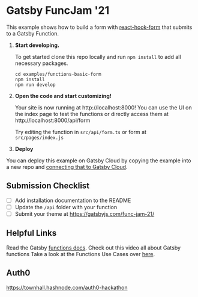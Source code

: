 # Gatsby FuncJam '21

This example shows how to build a form with [react-hook-form](https://react-hook-form.com/) that submits to a Gatsby Function.

1.  **Start developing.**

    To get started clone this repo locally and run `npm install` to add all necessary packages.

    ```shell
    cd examples/functions-basic-form
    npm install
    npm run develop
    ```

2.  **Open the code and start customizing!**

    Your site is now running at http://localhost:8000! You can use the UI on the index page to test the functions or directly access them at http://localhost:8000/api/form

    Try editing the function in `src/api/form.ts` or form at `src/pages/index.js`

3.  **Deploy**

You can deploy this example on Gatsby Cloud by copying the example into a new repo and [connecting that to Gatsby Cloud](https://www.gatsbyjs.com/docs/how-to/previews-deploys-hosting/deploying-to-gatsby-cloud/#set-up-an-existing-gatsby-site).

## Submission Checklist

- [ ] Add installation documentation to the README
- [ ] Update the `/api` folder with your function
- [ ] Submit your theme at https://gatsbyjs.com/func-jam-21/

## Helpful Links

Read the Gatsby [functions docs](https://www.gatsbyjs.com/docs/reference/functions/).
Check out this video all about Gatsby functions
Take a look at the Functions Use Cases over [here](https://www.gatsbyjs.com/products/cloud/functions/).

## Auth0

https://townhall.hashnode.com/auth0-hackathon
